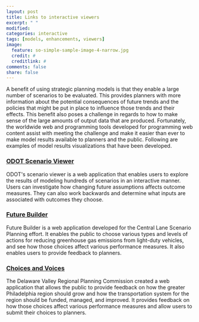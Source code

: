 ```yaml
---
layout: post
title: Links to interactive viewers 
excerpt: " "
modified: 
categories: interactive
tags: [models, enhancements, viewers]
image:
  feature: so-simple-sample-image-4-narrow.jpg
  credit: #
  creditlink: #
comments: false
share: false
---
```


A benefit of using strategic planning models is that they enable a large number of scenarios to be evaluated. This provides planners with more information about the potential consequences of future trends and the policies that might be put in place to influence those trends and their effects. This benefit also poses a challenge in regards to how to make sense of the large amounts of output data that are produced. Fortunately, the worldwide web and programming tools developed for programming web content assist with meeting the challenge and make it easier than ever to make model results available to planners and the public. Following are examples of model results visualizations that have been developed.

### <a href="https://gregorbj.github.io/RSPM-Viewer" target = "_blank">ODOT Scenario Viewer</a>

ODOT's scenario viewer is a web application that enables users to explore the results of modeling hundreds of scenarios in an interactive manner. Users can investigate how changing future assumptions affects outcome measures. They can also work backwards and determine what inputs are associated with outcomes they choose.

###  <a href="http://www.thempo.org/367/Sustainable-Transportation-Initiative" target = "_blank">Future Builder</a>

Future Builder is a web application developed for the Central Lane Scenario Planning effort. It enables the public to choose various types and levels of actions for reducing greenhouse gas emissions from light-duty vehicles, and see how those choices affect various performance measures. It also enables users to provide feedback to planners.

### <a href="http://www.dvrpc.org/choicesandvoices/" target = "_blank">Choices and Voices</a>

The Delaware Valley Regional Planning Commission created a web application that allows the public to provide feedback on how the greater Philadelphia region should grow and how the transportation system for the region should be funded, managed, and improved. It provides feedback on how those choices affect various performance measures and allow users to submit their choices to planners.